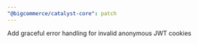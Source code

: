 ```yaml
---
"@bigcommerce/catalyst-core": patch
---
```


Add graceful error handling for invalid anonymous JWT cookies
